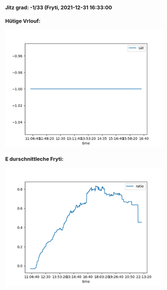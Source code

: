 ### Jitz grad: -1/33 (Fryti, 2021-12-31 16:33:00

### Hütige Vrlouf:
![Graph](Today.png)

### E durschnittleche Fryti:
![Graph](Fryti.png)